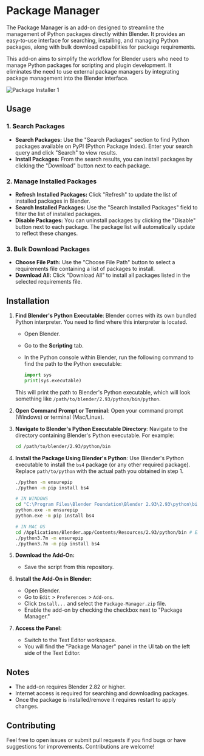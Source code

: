 # Package Manager

The Package Manager is an add-on designed to streamline the management of Python packages directly within Blender. It provides an easy-to-use interface for searching, installing, and managing Python packages, along with bulk download capabilities for package requirements.

This add-on aims to simplify the workflow for Blender users who need to manage Python packages for scripting and plugin development. It eliminates the need to use external package managers by integrating package management into the Blender interface.

![Package Installer 1](https://github.com/user-attachments/assets/d0238775-e577-478e-a37f-ff95e1290e16)

## Usage

### 1. **Search Packages**

- **Search Packages:** Use the "Search Packages" section to find Python packages available on PyPI (Python Package Index). Enter your search query and click "Search" to view results.
- **Install Packages:** From the search results, you can install packages by clicking the "Download" button next to each package.

### 2. **Manage Installed Packages**

- **Refresh Installed Packages:** Click "Refresh" to update the list of installed packages in Blender.
- **Search Installed Packages:** Use the "Search Installed Packages" field to filter the list of installed packages.
- **Disable Packages:** You can uninstall packages by clicking the "Disable" button next to each package. The package list will automatically update to reflect these changes.

### 3. **Bulk Download Packages**

- **Choose File Path:** Use the "Choose File Path" button to select a requirements file containing a list of packages to install.
- **Download All:** Click "Download All" to install all packages listed in the selected requirements file.

## Installation

1. **Find Blender's Python Executable**: Blender comes with its own bundled Python interpreter. You need to find where this interpreter is located.
    - Open Blender.
    - Go to the **Scripting** tab.
    - In the Python console within Blender, run the following command to find the path to the Python executable:
        
        ```python
        import sys
        print(sys.executable)
        ```
        
    
    This will print the path to Blender's Python executable, which will look something like `/path/to/blender/2.93/python/bin/python`.
    
2. **Open Command Prompt or Terminal**: Open your command prompt (Windows) or terminal (Mac/Linux).
3. **Navigate to Blender's Python Executable Directory**: Navigate to the directory containing Blender's Python executable. For example:
    
    ```bash
    cd /path/to/blender/2.93/python/bin
    ```
    
4. **Install the Package Using Blender's Python**: Use Blender's Python executable to install the `bs4` package (or any other required package). Replace `path/to/python` with the actual path you obtained in step 1.
    
    ```bash
    ./python -m ensurepip
    ./python -m pip install bs4
    
    # IN WINDOWS
    cd "C:\Program Files\Blender Foundation\Blender 2.93\2.93\python\bin" # EXAMPLE PATH
    python.exe -m ensurepip
    python.exe -m pip install bs4
    
    # IN MAC OS
    cd /Applications/Blender.app/Contents/Resources/2.93/python/bin # EXAMPLE PATH
    ./python3.7m -m ensurepip
    ./python3.7m -m pip install bs4
    ```
    
5. **Download the Add-On:**
    - Save the script from this repository.
6. **Install the Add-On in Blender:**
    - Open Blender.
    - Go to `Edit` > `Preferences` > `Add-ons`.
    - Click `Install...` and select the `Package-Manager.zip` file.
    - Enable the add-on by checking the checkbox next to "Package Manager."
7. **Access the Panel:**
    - Switch to the Text Editor workspace.
    - You will find the "Package Manager" panel in the UI tab on the left side of the Text Editor.

## Notes

- The add-on requires Blender 2.82 or higher.
- Internet access is required for searching and downloading packages.
- Once the package is installed/remove it requires restart to apply changes.

## Contributing

Feel free to open issues or submit pull requests if you find bugs or have suggestions for improvements. Contributions are welcome!

